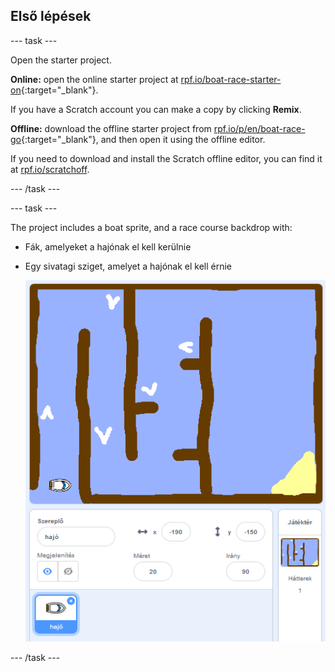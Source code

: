 ## Első lépések

\--- task \---

Open the starter project.

**Online:** open the online starter project at [rpf.io/boat-race-starter-on](http://rpf.io/boat-race-starter-on){:target="_blank"}.

If you have a Scratch account you can make a copy by clicking **Remix**.

**Offline:** download the offline starter project from [rpf.io/p/en/boat-race-go](http://rpf.io/p/en/boat-race-go){:target="_blank"}, and then open it using the offline editor.

If you need to download and install the Scratch offline editor, you can find it at [rpf.io/scratchoff](http://rpf.io/scratchoff).

\--- /task \---

\--- task \---

The project includes a boat sprite, and a race course backdrop with:

- Fák, amelyeket a hajónak el kell kerülnie
- Egy sivatagi sziget, amelyet a hajónak el kell érnie
    
    ![képernyőkép](images/boat-starter.png)

\--- /task \---